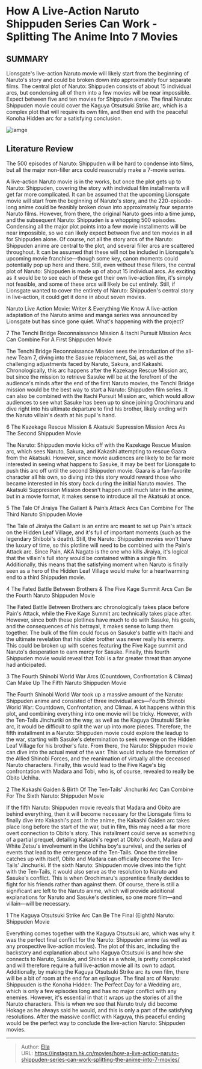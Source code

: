 # How A Live-Action Naruto Shippuden Series Can Work - Splitting The Anime Into 7 Movies


## SUMMARY 


 Lionsgate&#39;s live-action Naruto movie will likely start from the beginning of Naruto&#39;s story and could be broken down into approximately four separate films. 
 The central plot of Naruto: Shippuden consists of about 15 individual arcs, but condensing all of them into a few movies will be near impossible. Expect between five and ten movies for Shippuden alone. 
 The final Naruto: Shippuden movie could cover the Kaguya Otsutsuki Strike arc, which is a complex plot that will require its own film, and then end with the peaceful Konoha Hidden arc for a satisfying conclusion. 

![iamge](https://static1.srcdn.com/wordpress/wp-content/uploads/2024/01/naruto-shippuden.jpg)

## Literature Review

The 500 episodes of Naruto: Shippuden will be hard to condense into films, but all the major non-filler arcs could reasonably make a 7-movie series. 




A live-action Naruto movie is in the works, but once the plot gets up to Naruto: Shippuden, covering the story with individual film installments will get far more complicated. It can be assumed that the upcoming Lionsgate movie will start from the beginning of Naruto&#39;s story, and the 220-episode-long anime could be feasibly broken down into approximately four separate Naruto films. However, from there, the original Naruto goes into a time jump, and the subsequent Naruto: Shippuden is a whopping 500 episodes. Condensing all the major plot points into a few movie installments will be near impossible, so we can likely expect between five and ten movies in all for Shippuden alone.
Of course, not all the story arcs of the Naruto: Shippuden anime are central to the plot, and several filler arcs are scattered throughout. It can be assumed that these will not be included in Lionsgate&#39;s upcoming movie franchise—though some key, canon moments could potentially pop up here and there. Still, even without these fillers, the central plot of Naruto: Shippuden is made up of about 15 individual arcs. As exciting as it would be to see each of these get their own live-action film, it&#39;s simply not feasible, and some of these arcs will likely be cut entirely. Still, if Lionsgate wanted to cover the entirety of Naruto: Shippuden&#39;s central story in live-action, it could get it done in about seven movies.
            
 
 Naruto Live Action Movie: Writer &amp; Everything We Know 
A live-action adaptation of the Naruto anime and manga series was announced by Lionsgate but has since gone quiet. What&#39;s happening with the project?












 








 7  The Tenchi Bridge Reconnaissance Mission &amp; Itachi Pursuit Mission Arcs Can Combine For A First Shippuden Movie 
        

The Tenchi Bridge Reconnaissance Mission sees the introduction of the all-new Team 7, diving into the Sasuke replacement, Sai, as well as the challenging adjustments faced by Naruto, Sakura, and Kakashi. Chronologically, this arc happens after the Kazekage Rescue Mission arc, but since the mission to retrieve Sasuke will be at the forefront of the audience&#39;s minds after the end of the first Naruto movies, the Tenchi Bridge mission would be the best way to start a Naruto: Shippuden film series. It can also be combined with the Itachi Pursuit Mission arc, which would allow audiences to see what Sasuke has been up to since joining Orochimaru and dive right into his ultimate departure to find his brother, likely ending with the Naruto villain&#39;s death at his pupil&#39;s hand.





 6  The Kazekage Rescue Mission &amp; Akatsuki Supression Mission Arcs As The Second Shippuden Movie 
        

The Naruto: Shippuden movie kicks off with the Kazekage Rescue Mission arc, which sees Naruto, Sakura, and Kakashi attempting to rescue Gaara from the Akatsuki. However, since movie audiences are likely to be far more interested in seeing what happens to Sasuke, it may be best for Lionsgate to push this arc off until the second Shippuden movie. Gaara is a fan-favorite character all his own, so diving into this story would reward those who became interested in his story back during the initial Naruto movies. The Akatsuki Suppression Mission doesn&#39;t happen until much later in the anime, but in a movie format, it makes sense to introduce all the Akatsuki at once.





 5  The Tale Of Jiraiya The Gallant &amp; Pain’s Attack Arcs Can Combine For The Third Naruto Shippuden Movie 
        

The Tale of Jiraiya the Gallant is an entire arc meant to set up Pain&#39;s attack on the Hidden Leaf Village, and it&#39;s full of important moments (such as the legendary Shibobi&#39;s death). Still, the Naruto: Shippuden movies won&#39;t have the luxury of time, so this plotline will need to be combined with the Pain&#39;s Attack arc. Since Pain, AKA Nagato is the one who kills Jiraiya, it&#39;s logical that the villain&#39;s full story would be contained within a single film. Additionally, this means that the satisfying moment when Naruto is finally seen as a hero of the Hidden Leaf Village would make for a heartwarming end to a third Shippuden movie.





 4  The Fated Battle Between Brothers &amp; The Five Kage Summit Arcs Can Be the Fourth Naruto Shippuden Movie 
        

The Fated Battle Between Brothers arc chronologically takes place before Pain&#39;s Attack, while the Five Kage Summit arc technically takes place after. However, since both these plotlines have much to do with Sasuke, his goals, and the consequences of his betrayal, it makes sense to lump them together. The bulk of the film could focus on Sasuke&#39;s battle with Itachi and the ultimate revelation that his older brother was never really his enemy. This could be broken up with scenes featuring the Five Kage summit and Naruto&#39;s desperation to earn mercy for Sasuke. Finally, this fourth Shippuden movie would reveal that Tobi is a far greater threat than anyone had anticipated.





 3  The Fourth Shinobi World War Arcs (Countdown, Confrontation &amp; Climax) Can Make Up The Fifth Naruto Shippuden Movie 


 







The Fourth Shinobi World War took up a massive amount of the Naruto: Shippuden anime and consisted of three individual arcs—Fourth Shinobi World War: Countdown, Confrontation, and Climax. A lot happens within this plot, and combining everything into one movie will be tricky. However, with the Ten-Tails Jinchuriki on the way, as well as the Kaguya Otsutsuki Strike arc, it would be difficult to split the war up into more pieces. Therefore, the fifth installment in a Naruto: Shippuden movie could explore the leadup to the war, starting with Sasuke&#39;s determination to seek revenge on the Hidden Leaf Village for his brother&#39;s fate.
From there, the Naruto: Shippuden movie can dive into the actual meat of the war. This would include the formation of the Allied Shinobi Forces, and the reanimation of virtually all the deceased Naruto characters. Finally, this would lead to the Five Kage&#39;s big confrontation with Madara and Tobi, who is, of course, revealed to really be Obito Uchiha.





 2  The Kakashi Gaiden &amp; Birth Of The Ten-Tails&#39; Jinchuriki Arc Can Combine For The Sixth Naruto: Shippuden Movie 
        

If the fifth Naruto: Shippuden movie reveals that Madara and Obito are behind everything, then it will become necessary for the Lionsgate films to finally dive into Kakashi&#39;s past. In the anime, the Kakashi Gaiden arc takes place long before the start of the war, but in film, this may need a far more overt connection to Obito&#39;s story. This installment could serve as something of a partial prequel, detailing Kakashi&#39;s regret at Obito&#39;s death, Madara and White Zetsu&#39;s involvement in the Uchiha boy&#39;s survival, and the series of events that lead to the emergence of the Ten-Tails. Once the timeline catches up with itself, Obito and Madara can officially become the Ten-Tails&#39; Jinchuriki.
If the sixth Naruto: Shippuden movie dives into the fight with the Ten-Tails, it would also serve as the resolution to Naruto and Sasuke&#39;s conflict. This is when Orochimaru&#39;s apprentice finally decides to fight for his friends rather than against them. Of course, there is still a significant arc left to the Naruto anime, which will provide additional explanations for Naruto and Sasuke&#39;s destinies, so one more film—and villain—will be necessary.





 1  The Kaguya Otsutsuki Strike Arc Can Be The Final (Eighth) Naruto: Shippuden Movie 


 







Everything comes together with the Kaguya Otsutsuki arc, which was why it was the perfect final conflict for the Naruto: Shippuden anime (as well as any prospective live-action movies). The plot of this arc, including the backstory and explanation about who Kaguya Otsutsuki is and how she connects to Naruto, Sasuke, and Shinobi as a whole, is pretty complicated and will therefore require a full live-action movie all its own to adapt. Additionally, by making the Kaguya Otsutsuki Strike arc its own film, there will be a bit of room at the end for an epilogue.
The final arc of Naruto: Shippuuden is the Konoha Hidden: The Perfect Day for a Wedding arc, which is only a few episodes long and has no major conflict with any enemies. However, it&#39;s essential in that it wraps up the stories of all the Naruto characters. This is when we see that Naruto truly did become Hokage as he always said he would, and this is only a part of the satisfying resolutions. After the massive conflict with Kaguya, this peaceful ending would be the perfect way to conclude the live-action Naruto: Shippuden movies.

---

> Author: [Ella](https://instagram.hk.cn/)  
> URL: https://instagram.hk.cn/movies/how-a-live-action-naruto-shippuden-series-can-work-splitting-the-anime-into-7-movies/  

